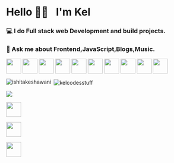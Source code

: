 <h1 align="left">Hello 👋🏽 &ensp;I'm Kel</h1>

<h3> 💻 I do Full stack web Development and build projects.</h3>

<h3> 💬 Ask me about Frontend,JavaScript,Blogs,Music.</h3>


<!-- BLOG-POST-LIST:START -->
<!-- BLOG-POST-LIST:END -->

<p align="left"> <img align="center" height="40" src="https://img.icons8.com/color/144/000000/html-5.png"/> <img align="center" height="40" src="https://img.icons8.com/color/144/000000/css3.png"/> <img align="center" height="40" src="https://img.icons8.com/color/144/000000/javascript.png"/>  <img align="center" height="40" src="https://img.icons8.com/color/48/000000/typescript.png"/> <img align="center" height="40" src="https://img.icons8.com/ultraviolet/480/000000/react.png"/> <img align="center" height="40" src="https://img.icons8.com/color/48/000000/angularjs.png"/> <img align="center" height="40" src="https://img.icons8.com/color/48/000000/redux.png"/>  <img align="center" height="40" src="https://user-images.githubusercontent.com/69760792/121766706-a67ec180-cb71-11eb-923d-69fc323bafa4.png"/> <img align="center" height="40" src="https://img.icons8.com/color/48/000000/mongodb.png"/> <img align="center" height="40" src="https://img.icons8.com/color/48/000000/mysql-logo.png"/> </p>
<img align="left" src="https://github-readme-stats.vercel.app/api/top-langs/?username=kelcodesstuff&exclude_repo=django_project,Python-For-Data-Science&theme=radical" alt="ishitakeshawani" />&nbsp;<img align="center" src="https://github-readme-stats.vercel.app/api?username=kelcodesstuff&count_private=true&theme=radical" alt="kelcodesstuff" /> 

![](https://komarev.com/ghpvc/?username=kelcodesstuff)


<p>
<a href="https://twitter.com/isequaltokel" target="blank"><img align="center" height="40" width="40" src="https://img.icons8.com/color/48/000000/twitter--v1.png"/></a>
 
 <a href="https://instagram.com/isequaltokel" target="blank"><img align="center" height="40" width="40"  src="https://img.icons8.com/fluency/48/000000/instagram-new.png"/></a>
 
<a href="https://linkedin.com/in/kelcodes" target="blank"><img align="center" height="40" width="40"  src="https://img.icons8.com/color/48/000000/linkedin-circled--v1.png"/></a>
</p>
